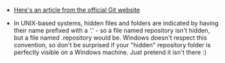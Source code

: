 * [Here's an article from the official Git website](https://git-scm.com/book/en/v2/Getting-Started-About-Version-Control)

* In UNIX-based systems, hidden files and folders are indicated by having their name prefixed with a '.' - so a file named repository isn't hidden, but a file named .repository would be. Windows doesn't respect this convention, so don't be surprised if your "hidden" repository folder is perfectly visible on a Windows machine. Just pretend it isn't there :)
